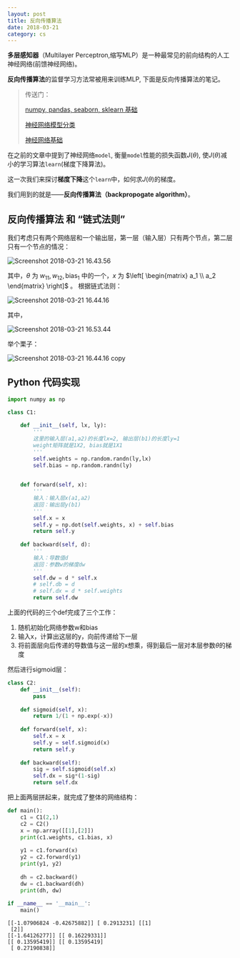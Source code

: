 ```yaml
---
layout: post
title: 反向传播算法
date: 2018-03-21
category: cs
---
```

<script type="text/x-mathjax-config">MathJax.Hub.Config({tex2jax: {inlineMath:[['$','$']]}});</script>
<script type="text/javascript" src="http://cdn.mathjax.org/mathjax/latest/MathJax.js?config=TeX-AMS-MML_HTMLorMML"></script>

**多层感知器**（Multilayer Perceptron,缩写MLP）是一种最常见的前向结构的人工神经网络(前馈神经网络)。

**反向传播算法**的监督学习方法常被用来训练MLP, 下面是反向传播算法的笔记。

> 传送门：
>
> [numpy, pandas, seaborn, sklearn 基础](http://liuxin21.com/python,%20cs/2018/03/12/sklearn.html)
> 
> [神经网络模型分类](http://ibillxia.github.io/blog/2013/03/24/classes-of-neural-networks/)
>
> [神经网络基础](http://liuxin21.com/ai/2018/03/18/ai.html)



在之前的文章中提到了神经网络`model`, 衡量`model`性能的损失函数$J(\theta)$, 使$J(\theta)$减小的学习算法`learn`(梯度下降算法)。

这一次我们来探讨**梯度下降**这个`learn`中，如何求$J(\theta)$的梯度。

我们用到的就是——**反向传播算法（backpropogate algorithm）**。

## 反向传播算法 和 “链式法则”

我们考虑只有两个网络层和一个输出层，第一层（输入层）只有两个节点，第二层只有一个节点的情况：

![Screenshot 2018-03-21 16.43.56](https://i.imgur.com/lPgoVkz.png)

其中，$\theta$ 为 $w_{11}, w_{12}, \mathrm{bias}_1$ 中的一个，$x$ 为
$\left[
\begin{matrix}
a_1 \\
a_2 
\end{matrix}
\right]$
。
根据链式法则：

![Screenshot 2018-03-21 16.44.16](https://i.imgur.com/GFY4Jy7.png)

其中，

![Screenshot 2018-03-21 16.53.44](https://i.imgur.com/MG2BDUZ.png)

举个栗子：

![Screenshot 2018-03-21 16.44.16 copy](https://i.imgur.com/ObTOvDi.png)

## Python 代码实现


```python
import numpy as np
```


```python
class C1:
    
    def __init__(self, lx, ly):
        '''
        这里的输入层(a1,a2)的长度lx=2, 输出层(b1)的长度ly=1
        weight矩阵就是1X2, bias就是1X1 
        '''   
        self.weights = np.random.randn(ly,lx)
        self.bias = np.random.randn(ly)
    

    def forward(self, x):
        '''
        输入：输入层x(a1,a2)
        返回：输出层y(b1)
        '''
        self.x = x
        self.y = np.dot(self.weights, x) + self.bias
        return self.y
    
    def backward(self, d):
        '''
        输入：导数值d
        返回：参数w的梯度dw
        '''
        self.dw = d * self.x
        # self.db = d
        # self.dx = d * self.weights
        return self.dw
```

上面的代码的三个def完成了三个工作：
1. 随机初始化网络参数w和bias
2. 输入x，计算出这层的y，向前传递给下一层
3. 将前面层向后传递的导数值与这一层的x想乘，得到最后一层对本层参数$\theta$的梯度

然后进行sigmoid层：


```python
class C2:
    def __init__(self):
        pass
    
    def sigmoid(self, x):
        return 1/(1 + np.exp(-x))
    
    def forward(self, x):
        self.x = x
        self.y = self.sigmoid(x)
        return self.y
    
    def backward(self):
        sig = self.sigmoid(self.x)
        self.dx = sig*(1-sig)
        return self.dx
```

把上面两层拼起来，就完成了整体的网络结构：


```python
def main():
    c1 = C1(2,1)
    c2 = C2()
    x = np.array([[1],[2]])
    print(c1.weights, c1.bias, x)
    
    y1 = c1.forward(x)
    y2 = c2.forward(y1)
    print(y1, y2)
    
    dh = c2.backward()
    dw = c1.backward(dh)
    print(dh, dw)
    
if __name__ == '__main__':
    main()
```

    [[-1.07906824 -0.42675882]] [ 0.2913231] [[1]
     [2]]
    [[-1.64126277]] [[ 0.16229331]]
    [[ 0.13595419]] [[ 0.13595419]
     [ 0.27190838]]
